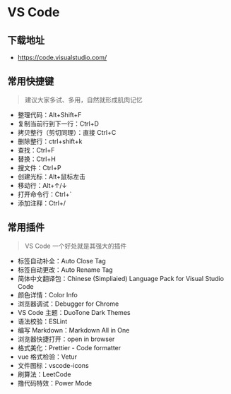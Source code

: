 # VS Code

## 下载地址

- https://code.visualstudio.com/

## 常用快捷键

> 建议大家多试、多用，自然就形成肌肉记忆

- 整理代码：Alt+Shift+F
- 复制当前行到下一行：Ctrl+D
- 拷贝整行（剪切同理）：直接 Ctrl+C
- 删除整行：ctrl+shift+k
- 查找：Ctrl+F
- 替换：Ctrl+H
- 搜文件：Ctrl+P
- 创建光标：Alt+鼠标左击
- 移动行：Alt+↑/↓
- 打开命令行：Ctrl+`
- 添加注释：Ctrl+/

## 常用插件

> VS Code 一个好处就是其强大的插件

- 标签自动补全：Auto Close Tag
- 标签自动更改：Auto Rename Tag
- 简体中文翻译包：Chinese (Simpliaied) Language Pack for Visual Studio Code
- 颜色详情：Color Info
- 浏览器调试：Debugger for Chrome
- VS Code 主题：DuoTone Dark Themes
- 语法校验：ESLint
- 编写 Markdown：Markdown All in One
- 浏览器快捷打开：open in browser
- 格式美化：Prettier - Code formatter
- vue 格式检验：Vetur
- 文件图标：vscode-icons
- 刷算法：LeetCode
- 撸代码特效：Power Mode
